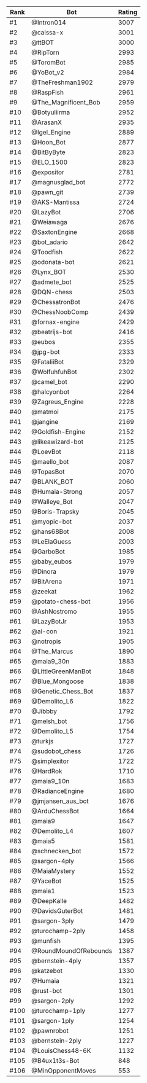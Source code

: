 Rank|Bot|Rating
---|---|---
#1|@Intron014|3007
#2|@caissa-x|3001
#3|@ttBOT|3000
#4|@RipTorn|2993
#5|@ToromBot|2985
#6|@YoBot_v2|2984
#7|@TheFreshman1902|2979
#8|@RaspFish|2961
#9|@The_Magnificent_Bob|2959
#10|@Botyuliirma|2952
#11|@ArasanX|2935
#12|@Igel_Engine|2889
#13|@Hoon_Bot|2877
#14|@BitByByte|2823
#15|@ELO_1500|2823
#16|@expositor|2781
#17|@magnusglad_bot|2772
#18|@pawn_git|2739
#19|@AKS-Mantissa|2724
#20|@LazyBot|2706
#21|@Weiawaga|2676
#22|@SaxtonEngine|2668
#23|@bot_adario|2642
#24|@Toodfish|2622
#25|@odonata-bot|2621
#26|@Lynx_BOT|2530
#27|@admete_bot|2525
#28|@DQN-chess|2503
#29|@ChessatronBot|2476
#30|@ChessNoobComp|2439
#31|@fornax-engine|2429
#32|@beatrijs-bot|2416
#33|@eubos|2355
#34|@jpg-bot|2333
#35|@FataliiBot|2329
#36|@WolfuhfuhBot|2302
#37|@camel_bot|2290
#38|@halcyonbot|2264
#39|@Zagreus_Engine|2228
#40|@matmoi|2175
#41|@jangine|2169
#42|@Goldfish-Engine|2152
#43|@likeawizard-bot|2125
#44|@LoevBot|2118
#45|@maello_bot|2087
#46|@TopasBot|2070
#47|@BLANK_BOT|2060
#48|@Humaia-Strong|2057
#49|@Walleye_Bot|2047
#50|@Boris-Trapsky|2045
#51|@myopic-bot|2037
#52|@hans68Bot|2008
#53|@LeElaGuess|2003
#54|@GarboBot|1985
#55|@baby_eubos|1979
#56|@Dinora|1979
#57|@BitArena|1971
#58|@zeekat|1962
#59|@potato-chess-bot|1956
#60|@AshNostromo|1955
#61|@LazyBotJr|1953
#62|@ai-con|1921
#63|@notropis|1905
#64|@The_Marcus|1890
#65|@maia9_30n|1883
#66|@LittleGreenManBot|1848
#67|@Blue_Mongoose|1838
#68|@Genetic_Chess_Bot|1837
#69|@Demolito_L6|1822
#70|@Jibbby|1792
#71|@melsh_bot|1756
#72|@Demolito_L5|1754
#73|@turkjs|1727
#74|@sudobot_chess|1726
#75|@simplexitor|1722
#76|@HardRok|1710
#77|@maia9_10n|1683
#78|@RadianceEngine|1680
#79|@jmjansen_aus_bot|1676
#80|@ArduChessBot|1664
#81|@maia9|1647
#82|@Demolito_L4|1607
#83|@maia5|1581
#84|@schnecken_bot|1572
#85|@sargon-4ply|1566
#86|@MaiaMystery|1552
#87|@YaceBot|1525
#88|@maia1|1523
#89|@DeepKalle|1482
#90|@DavidsGuterBot|1481
#91|@sargon-3ply|1479
#92|@turochamp-2ply|1458
#93|@munfish|1395
#94|@RoundMoundOfRebounds|1387
#95|@bernstein-4ply|1357
#96|@katzebot|1330
#97|@Humaia|1321
#98|@rust-bot|1301
#99|@sargon-2ply|1292
#100|@turochamp-1ply|1277
#101|@sargon-1ply|1254
#102|@pawnrobot|1251
#103|@bernstein-2ply|1227
#104|@LouisChess48-6K|1132
#105|@B4ux1t3s-Bot|848
#106|@MinOpponentMoves|553
